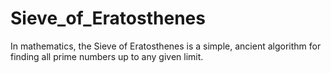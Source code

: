# Sieve_of_Eratosthenes
In mathematics, the Sieve of Eratosthenes is a simple, ancient algorithm for finding all prime numbers up to any given limit.
